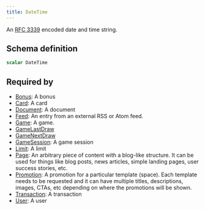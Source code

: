 ```yaml
---
title: DateTime
---
```


An [RFC 3339](https://tools.ietf.org/html/rfc3339) encoded date and time string.

## Schema definition
```graphql
scalar DateTime
```

## Required by
* [Bonus](graphql/schema/bonus.md): A bonus
* [Card](graphql/schema/card.md): A card
* [Document](graphql/schema/document.md): A document
* [Feed](graphql/schema/feed.md): An entry from an external RSS or Atom feed.
* [Game](graphql/schema/game.md): A game.
* [GameLastDraw](graphql/schema/gamelastdraw.md)
* [GameNextDraw](graphql/schema/gamenextdraw.md)
* [GameSession](graphql/schema/gamesession.md): A game session
* [Limit](graphql/schema/limit.md): A limit
* [Page](graphql/schema/page.md): An arbitrary piece of content with a blog-like structure. It can be used for things like blog posts, news articles, simple landing pages, user success stories, etc.
* [Promotion](graphql/schema/promotion.md): A promotion for a particular template (space). Each template needs to be requested and it can have multiple titles, descriptions, images, CTAs, etc depending on where the promotions will be shown.
* [Transaction](graphql/schema/transaction.md): A transaction
* [User](graphql/schema/user.md): A user
